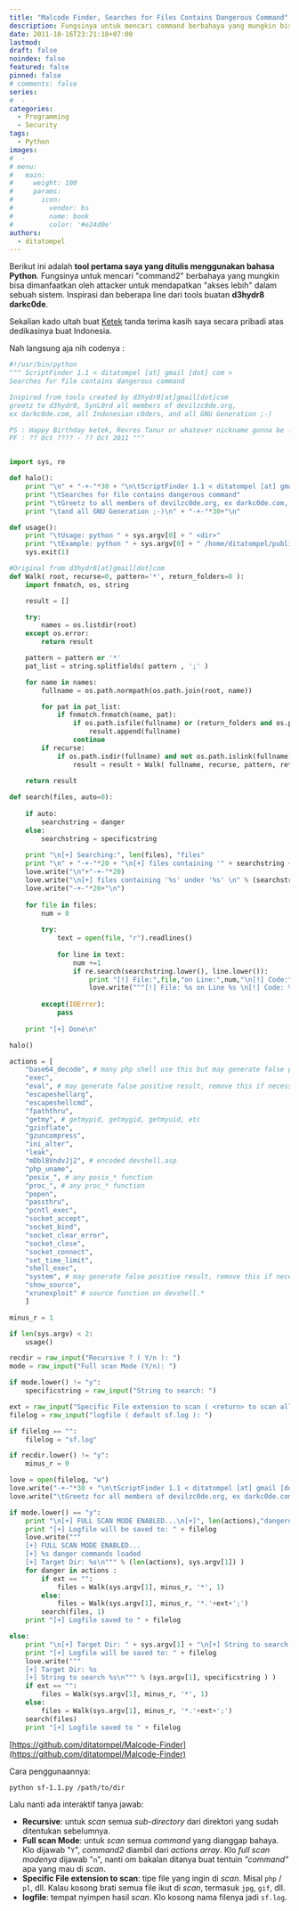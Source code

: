 ```yaml
---
title: "Malcode Finder, Searches for Files Contains Dangerous Command"
description: Fungsinya untuk mencari command berbahaya yang mungkin bisa dimanfaatkan oleh attacker untuk mendapatkan akses lebih dalam sebuah sistem.
date: 2011-10-16T23:21:18+07:00
lastmod:
draft: false
noindex: false
featured: false
pinned: false
# comments: false
series:
#  - 
categories:
  - Programming
  - Security
tags:
  - Python
images:
#  - 
# menu:
#   main:
#     weight: 100
#     params:
#       icon:
#         vendor: bs
#         name: book
#         color: '#e24d0e'
authors:
  - ditatompel
---
```


Berikut ini adalah **tool pertama saya yang ditulis menggunakan bahasa Python**. Fungsinya untuk mencari "command2" berbahaya yang mungkin bisa dimanfaatkan oleh attacker untuk mendapatkan "akses lebih" dalam sebuah sistem. Inspirasi dan beberapa line dari tools buatan **d3hydr8 darkc0de**.

<!--more-->

Sekalian kado ultah buat [Ketek](https://github.com/b374k/b374k) tanda terima kasih saya secara pribadi atas dedikasinya buat Indonesia.

Nah langsung aja nih codenya :

```python
#!/usr/bin/python
""" ScriptFinder 1.1 < ditatompel [at] gmail [dot] com >
Searches for file contains dangerous command

Inspired from tools created by d3hydr8[at]gmail[dot]com
greetz to d3hydr8, 5ynL0rd all members of devilzc0de.org,
ex darkc0de.com, all Indonesian c0ders, and all GNU Generation ;-)

PS : Happy Birthday ketek, Revres Tanur or whatever nickname gonna be :p
PF : ?? Oct ???? - ?? Oct 2011 """


import sys, re

def halo():
    print "\n" + "-+-"*30 + "\n\tScriptFinder 1.1 < ditatompel [at] gmail [dot] com >"
    print "\tSearches for file contains dangerous command"
    print "\tGreetz to all members of devilzc0de.org, ex darkc0de.com, all Indonesian c0ders,"
    print "\tand all GNU Generation ;-)\n" + "-+-"*30+"\n"

def usage():
    print "\tUsage: python " + sys.argv[0] + " <dir>"
    print "\tExample: python " + sys.argv[0] + " /home/ditatompel/public_html\n"
    sys.exit(1)

#Original from d3hydr8[at]gmail[dot]com
def Walk( root, recurse=0, pattern='*', return_folders=0 ):
    import fnmatch, os, string

    result = []

    try:
        names = os.listdir(root)
    except os.error:
        return result

    pattern = pattern or '*'
    pat_list = string.splitfields( pattern , ';' )

    for name in names:
        fullname = os.path.normpath(os.path.join(root, name))

        for pat in pat_list:
            if fnmatch.fnmatch(name, pat):
                if os.path.isfile(fullname) or (return_folders and os.path.isdir(fullname)):
                    result.append(fullname)
                continue
        if recurse:
            if os.path.isdir(fullname) and not os.path.islink(fullname):
                result = result + Walk( fullname, recurse, pattern, return_folders )
        
    return result

def search(files, auto=0):
    
    if auto:
        searchstring = danger
    else:
        searchstring = specificstring
    
    print "\n[+] Searching:", len(files), "files"
    print "\n" + "-+-"*20 + "\n[+] files containing '" + searchstring + "' under " + sys.argv[1] + "\n"+"-+-"*20+"\n"
    love.write("\n"+"-+-"*20)
    love.write("\n[+] files containing '%s' under '%s' \n" % (searchstring, sys.argv[1]) )
    love.write("-+-"*20+"\n")
    
    for file in files:
        num = 0
        
        try:
            text = open(file, "r").readlines()
            
            for line in text:
                num +=1
                if re.search(searchstring.lower(), line.lower()):
                    print "[!] File:",file,"on Line:",num,"\n[!] Code:",line
                    love.write("""[!] File: %s on Line %s \n[!] Code: %s \n""" % (file, num, line.replace("\t","")) )
        
        except(IOError):
            pass
    
    print "[+] Done\n"

halo()

actions = [
    "base64_decode", # many php shell use this but may generate false positive result, remove this if necessary. Especially when using recursive scan.
    "exec",
    "eval", # may generate false positive result, remove this if necessary. Especially when using recursive scan.
    "escapeshellarg",
    "escapeshellcmd",
    "fpaththru",
    "getmy", # getmypid, getmygid, getmyuid, etc
    "gzinflate",
    "gzuncompress",
    "ini_alter",
    "leak",
    "mDbl8VndvJj2", # encoded devshell.asp 
    "php_uname",
    "posix_", # any posix_* function
    "proc_", # any proc_* function
    "popen",
    "passthru",
    "pcntl_exec",
    "socket_accept",
    "socket_bind",
    "socket_clear_error",
    "socket_close",
    "socket_connect",
    "set_time_limit",
    "shell_exec",
    "system", # may generate false positive result, remove this if necessary. Especially when using recursive scan.
    "show_source",
    "xrunexploit" # source function on devshell.*
    ]

minus_r = 1

if len(sys.argv) < 2:
    usage()

recdir = raw_input("Recursive ? ( Y/n ): ")
mode = raw_input("Full scan Mode (Y/n): ")

if mode.lower() != "y":
    specificstring = raw_input("String to search: ")

ext = raw_input("Specific File extension to scan ( <return> to scan all extension ) : ")
filelog = raw_input("logfile ( default sf.log ): ")

if filelog == "":
    filelog = "sf.log"

if recdir.lower() != "y":
    minus_r = 0

love = open(filelog, "w")
love.write("-+-"*30 + "\n\tScriptFinder 1.1 < ditatompel [at] gmail [dot] com >\n")
love.write("\tGreetz for all members of devilzc0de.org, ex darkc0de.com, all Indonesian c0ders,\n\tand all GNU Generation ;-)\n"+"-+-"*30+"\n")

if mode.lower() == "y":
    print "\n[+] FULL SCAN MODE ENABLED...\n[+]", len(actions),"dangerous commands loaded\n[+] Target Dir:",sys.argv[1]
    print "[+] Logfile will be saved to: " + filelog
    love.write("""
    [+] FULL SCAN MODE ENABLED...
    [+] %s danger commands loaded
    [+] Target Dir: %s\n""" % (len(actions), sys.argv[1]) )
    for danger in actions :
        if ext == "":
            files = Walk(sys.argv[1], minus_r, '*', 1)
        else:
            files = Walk(sys.argv[1], minus_r, '*.'+ext+';')
        search(files, 1)
    print "[+] Logfile saved to " + filelog

else:
    print "\n[+] Target Dir: " + sys.argv[1] + "\n[+] String to search: " + specificstring
    print "[+] Logfile will be saved to: " + filelog
    love.write("""
    [+] Target Dir: %s
    [+] String to search %s\n""" % (sys.argv[1], specificstring ) )
    if ext == "":
        files = Walk(sys.argv[1], minus_r, '*', 1)
    else:
        files = Walk(sys.argv[1], minus_r, '*.'+ext+';')
    search(files)
    print "[+] Logfile saved to " + filelog
```

[https://github.com/ditatompel/Malcode-Finder](https://github.com/ditatompel/Malcode-Finder)

Cara penggunaannya:
```bash
python sf-1.1.py /path/to/dir
```

Lalu nanti ada interaktif tanya jawab:

* **Recursive**: untuk *scan* semua *sub-directory* dari direktori yang sudah ditentukan sebelumnya.
* **Full scan Mode**: untuk *scan* semua *command* yang dianggap bahaya. Klo dijawab "`Y`", *command2* diambil dari *actions array*. Klo *full scan modenya* dijawab "`n`", nanti om bakalan ditanya buat tentuin *"command"* apa yang mau di *scan*.
* **Specific File extension to scan**: tipe file yang ingin di *scan*. Misal `php` / `pl`, dll. Kalau kosong brati semua file ikut di *scan*, termasuk `jpg`, `gif`, dll.
* **logfile**: tempat nyimpen hasil *scan*. Klo kosong nama filenya jadi `sf.log`.
